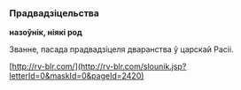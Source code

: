 ### Прадвадзіцельства
**назоўнік, ніякі род**

Званне, пасада прадвадзіцеля дваранства ў царскай Расіі.

<a rel="author">[http://rv-blr.com/](http://rv-blr.com/slounik.jsp?letterId=0&maskId=0&pageId=2420)</a>
